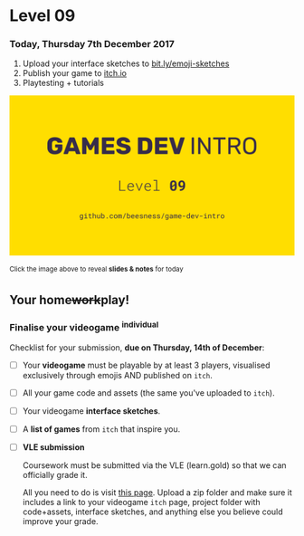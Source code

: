 # Level 09

### Today, Thursday 7th December 2017

1. Upload your interface sketches to [bit.ly/emoji-sketches](http://bit.ly/emoji-sketches)
2. Publish your game to [itch.io](https://itch.io/) 
3. Playtesting + tutorials

[![](assets/pres.png)](https://docs.google.com/presentation/d/1NHCofNmyANmLd6AYZU3bSO6KeaaB9q1aXru2zaOFsGQ/edit?usp=sharing) 

<sup>Click the image above to reveal  **slides & notes** for today</sup>

## Your home<del>work</del>play!

### Finalise your videogame <sup>individual</sup>

Checklist for your submission, **due on Thursday, 14th of December**:

- [ ] Your **videogame** must be playable by at least 3 players, visualised exclusively through emojis AND published on `itch`.
	
- [ ] All your game code and assets (the same you've uploaded to `itch`).
	
- [ ] Your videogame **interface sketches**.

- [ ] A **list of games** from `itch` that inspire you. 	  

- [ ] **VLE submission** 
 
	Coursework must be submitted via the VLE (learn.gold) so that we can officially grade it. 
	
	 All you need to do is visit [this page](https://learn.gold.ac.uk/mod/assign/view.php?id=504029). Upload a zip folder and make sure it includes a link to your videogame `itch` page, project folder with code+assets, interface sketches, and anything else you believe could improve your grade.